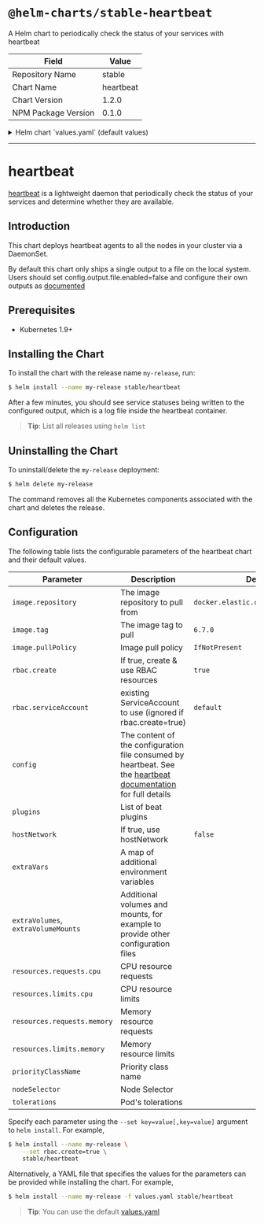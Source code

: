 # `@helm-charts/stable-heartbeat`

A Helm chart to periodically check the status of your services with heartbeat

| Field               | Value     |
| ------------------- | --------- |
| Repository Name     | stable    |
| Chart Name          | heartbeat |
| Chart Version       | 1.2.0     |
| NPM Package Version | 0.1.0     |

<details>

<summary>Helm chart `values.yaml` (default values)</summary>

```yaml
image:
  repository: docker.elastic.co/beats/heartbeat
  tag: 6.7.0
  pullPolicy: IfNotPresent

config:
  # See https://www.elastic.co/guide/en/beats/heartbeat/current/heartbeat-reference-yml.html for reference
  heartbeat.monitors:
    - type: icmp
      schedule: '*/5 * * * * * *'
      hosts: ['localhost']
      ipv4: true
      timeout: 16s
      wait: 1s

  processors:
    - add_cloud_metadata:

  output.file:
    path: '/usr/share/heartbeat/data'
    filename: heartbeat
    rotate_every_kb: 10000
    number_of_files: 5

  # output.elasticsearch:
  #   hosts: ["elasticsearch:9200"]
  #   protocol: "https"
  #   username: "elastic"
  #   password: "changeme"

# List of beat plugins
plugins:
  []
  # - kinesis.so

hostNetwork: false

# A map of additional environment variables
extraVars:
  {}
  # test1: "test2"

# Add additional volumes and mounts, for example to read other log files on the host
extraVolumes:
  []
  # - hostPath:
  #     path: /var/log
  #   name: varlog
extraVolumeMounts:
  []
  # - name: varlog
  #   mountPath: /host/var/log
  #   readOnly: true

resources:
  {}
  # We usually recommend not to specify default resources and to leave this as a conscious
  # choice for the user. This also increases chances charts run on environments with little
  # resources, such as Minikube. If you do want to specify resources, uncomment the following
  # lines, adjust them as necessary, and remove the curly braces after 'resources:'.
  # limits:
  #  cpu: 100m
  #  memory: 200Mi
  # requests:
  #  cpu: 100m
  #  memory: 100Mi

priorityClassName: ''

nodeSelector: {}

tolerations: []

rbac:
  # Specifies whether RBAC resources should be created
  create: true

serviceAccount:
  # Specifies whether a ServiceAccount should be created
  create: true
  # The name of the ServiceAccount to use.
  # If not set and create is true, a name is generated using the fullname template
  name:
```

</details>

---

# heartbeat

[heartbeat](https://www.elastic.co/guide/en/beats/heartbeat/current/index.html) is a lightweight daemon that periodically check the status of your services and determine whether they are available.

## Introduction

This chart deploys heartbeat agents to all the nodes in your cluster via a DaemonSet.

By default this chart only ships a single output to a file on the local system. Users should set config.output.file.enabled=false and configure their own outputs as [documented](https://www.elastic.co/guide/en/beats/heartbeat/current/configuring-output.html)

## Prerequisites

- Kubernetes 1.9+

## Installing the Chart

To install the chart with the release name `my-release`, run:

```bash
$ helm install --name my-release stable/heartbeat
```

After a few minutes, you should see service statuses being written to the configured output, which is a log file inside the heartbeat container.

> **Tip**: List all releases using `helm list`

## Uninstalling the Chart

To uninstall/delete the `my-release` deployment:

```bash
$ helm delete my-release
```

The command removes all the Kubernetes components associated with the chart and deletes the release.

## Configuration

The following table lists the configurable parameters of the heartbeat chart and their default values.

| Parameter                           | Description                                                                                                                                                                                           | Default                             |
| ----------------------------------- | ----------------------------------------------------------------------------------------------------------------------------------------------------------------------------------------------------- | ----------------------------------- |
| `image.repository`                  | The image repository to pull from                                                                                                                                                                     | `docker.elastic.co/beats/heartbeat` |
| `image.tag`                         | The image tag to pull                                                                                                                                                                                 | `6.7.0`                             |
| `image.pullPolicy`                  | Image pull policy                                                                                                                                                                                     | `IfNotPresent`                      |
| `rbac.create`                       | If true, create & use RBAC resources                                                                                                                                                                  | `true`                              |
| `rbac.serviceAccount`               | existing ServiceAccount to use (ignored if rbac.create=true)                                                                                                                                          | `default`                           |
| `config`                            | The content of the configuration file consumed by heartbeat. See the [heartbeat documentation](https://www.elastic.co/guide/en/beats/heartbeat/current/heartbeat-reference-yml.html) for full details |                                     |
| `plugins`                           | List of beat plugins                                                                                                                                                                                  |                                     |
| `hostNetwork`                       | If true, use hostNetwork                                                                                                                                                                              | `false`                             |
| `extraVars`                         | A map of additional environment variables                                                                                                                                                             |                                     |
| `extraVolumes`, `extraVolumeMounts` | Additional volumes and mounts, for example to provide other configuration files                                                                                                                       |                                     |
| `resources.requests.cpu`            | CPU resource requests                                                                                                                                                                                 |                                     |
| `resources.limits.cpu`              | CPU resource limits                                                                                                                                                                                   |                                     |
| `resources.requests.memory`         | Memory resource requests                                                                                                                                                                              |                                     |
| `resources.limits.memory`           | Memory resource limits                                                                                                                                                                                |                                     |
| `priorityClassName`                 | Priority class name                                                                                                                                                                                   |                                     |
| `nodeSelector`                      | Node Selector                                                                                                                                                                                         |                                     |
| `tolerations`                       | Pod's tolerations                                                                                                                                                                                     |                                     |

Specify each parameter using the `--set key=value[,key=value]` argument to `helm install`. For example,

```bash
$ helm install --name my-release \
    --set rbac.create=true \
    stable/heartbeat
```

Alternatively, a YAML file that specifies the values for the parameters can be provided while installing the chart. For example,

```bash
$ helm install --name my-release -f values.yaml stable/heartbeat
```

> **Tip**: You can use the default [values.yaml](values.yaml)
